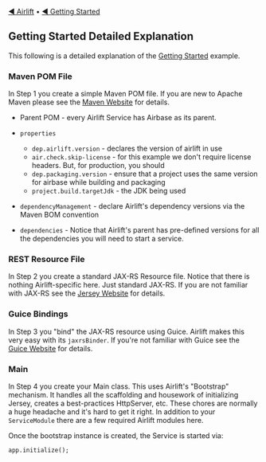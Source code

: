 [◀︎ Airlift](../README.md) • [◀︎ Getting Started](getting_started.md)

## Getting Started Detailed Explanation

This following is a detailed explanation of the [Getting Started](getting_started.md) example.

### Maven POM File

In Step 1 you create a simple Maven POM file. If you are new to Apache Maven
please see the [Maven Website](https://maven.apache.org) for details.

- Parent POM - every Airlift Service has Airbase as its parent.

- `properties`
  - `dep.airlift.version` - declares the version of airlift in use
  - `air.check.skip-license` - for this example we don't require license headers. But, for production, you should
  - `dep.packaging.version` - ensure that a project uses the same version for airbase while building and packaging
  - `project.build.targetJdk` - the JDK being used
- `dependencyManagement` - declare Airlift's dependency versions via the Maven BOM convention
- `dependencies` - Notice that Airlift's parent has pre-defined versions for all the dependencies you will need to start a service.

### REST Resource File

In Step 2 you create a standard JAX-RS Resource file. Notice that there is nothing
Airlift-specific here. Just standard JAX-RS. If you are not familiar with JAX-RS
see the [Jersey Website](https://eclipse-ee4j.github.io/jersey/) for details.

### Guice Bindings

In Step 3 you "bind" the JAX-RS resource using Guice. Airlift makes this very easy with its `jaxrsBinder`. If you're not familiar with Guice see the [Guice Website](https://github.com/google/guice) for details.

### Main

In Step 4 you create your Main class. This uses Airlift's "Bootstrap" mechanism. It
handles all the scaffolding and housework of initializing Jersey, creates a best-practices HttpServer, etc. These chores are normally a huge headache and it's hard to
get it right. In addition to your `ServiceModule` there are a few required Airlift
modules here.

Once the bootstrap instance is created, the Service is started via:

```
app.initialize();
```
